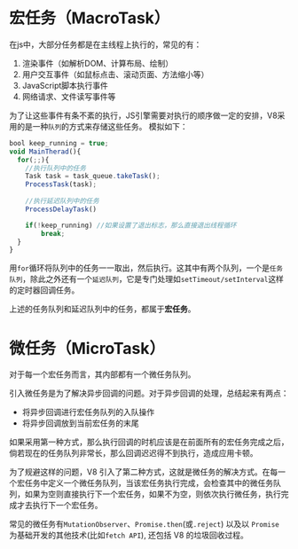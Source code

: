# 宏任务（MacroTask）
在js中，大部分任务都是在主线程上执行的，常见的有：
1. 渲染事件（如解析DOM、计算布局、绘制）
2. 用户交互事件（如鼠标点击、滚动页面、方法缩小等）
3. JavaScript脚本执行事件
4. 网络请求、文件读写事件等

为了让这些事件有条不紊的执行，JS引擎需要对执行的顺序做一定的安排，V8采用的是一种`队列`的方式来存储这些任务。
模拟如下：
```js
bool keep_running = true;
void MainTherad(){
  for(;;){
    //执行队列中的任务
    Task task = task_queue.takeTask();
    ProcessTask(task);
    
    //执行延迟队列中的任务
    ProcessDelayTask()

    if(!keep_running) //如果设置了退出标志，那么直接退出线程循环
        break; 
  }
}
```
用`for`循环将队列中的任务一一取出，然后执行。这其中有两个队列，一个是`任务队列`，除此之外还有一个`延迟队列`，它是专门处理如`setTimeout/setInterval`这样的定时器回调任务。

上述的任务队列和延迟队列中的任务，都属于**宏任务**。

# 微任务（MicroTask）

对于每一个宏任务而言，其内部都有一个微任务队列。

引入微任务是为了解决异步回调的问题。对于异步回调的处理，总结起来有两点：
- 将异步回调进行宏任务队列的入队操作
- 将异步回调放到当前宏任务的末尾

如果采用第一种方式，那么执行回调的时机应该是在前面所有的宏任务完成之后，倘若现在的任务队列非常长，那么回调迟迟得不到执行，造成应用卡顿。

为了规避这样的问题，V8 引入了第二种方式，这就是微任务的解决方式。在每一个宏任务中定义一个微任务队列，当该宏任务执行完成，会检查其中的微任务队列，如果为空则直接执行下一个宏任务，如果不为空，则依次执行微任务，执行完成才去执行下一个宏任务。

常见的微任务有`MutationObserver`、`Promise.then`(或`.reject`) 以及以 `Promise` 为基础开发的其他技术(比如`fetch API`), 还包括 V8 的垃圾回收过程。
